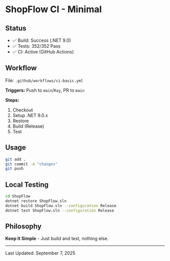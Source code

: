 # ShopFlow CI - Minimal

## Status

- ✅ Build: Success (.NET 9.0)
- ✅ Tests: 352/352 Pass
- ✅ CI: Active (GitHub Actions)

## Workflow

File: `.github/workflows/ci-basic.yml`

**Triggers:** Push to `main`/`Ray`, PR to `main`

**Steps:**

1. Checkout
2. Setup .NET 9.0.x
3. Restore
4. Build (Release)
5. Test

## Usage

```bash
git add .
git commit -m "changes"
git push
```

## Local Testing

```bash
cd ShopFlow
dotnet restore ShopFlow.sln
dotnet build ShopFlow.sln --configuration Release
dotnet test ShopFlow.sln --configuration Release
```

## Philosophy

**Keep It Simple** - Just build and test, nothing else.

---

Last Updated: September 7, 2025
